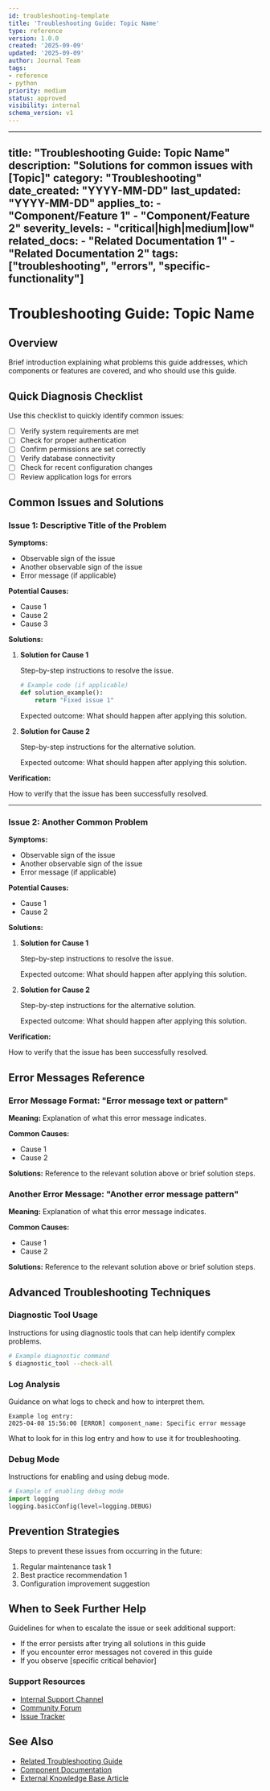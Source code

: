 ```yaml
---
id: troubleshooting-template
title: 'Troubleshooting Guide: Topic Name'
type: reference
version: 1.0.0
created: '2025-09-09'
updated: '2025-09-09'
author: Journal Team
tags:
- reference
- python
priority: medium
status: approved
visibility: internal
schema_version: v1
---
```


***

title: "Troubleshooting Guide: Topic Name"
description: "Solutions for common issues with \[Topic]"
category: "Troubleshooting"
date\_created: "YYYY-MM-DD"
last\_updated: "YYYY-MM-DD"
applies\_to:
\- "Component/Feature 1"
\- "Component/Feature 2"
severity\_levels:
\- "critical|high|medium|low"
related\_docs:
\- "Related Documentation 1"
\- "Related Documentation 2"
tags: \["troubleshooting", "errors", "specific-functionality"]
--------------------------------------------------------------

# Troubleshooting Guide: Topic Name

## Overview

Brief introduction explaining what problems this guide addresses, which components or features are covered, and who should use this guide.

## Quick Diagnosis Checklist

Use this checklist to quickly identify common issues:

- [ ] Verify system requirements are met
- [ ] Check for proper authentication
- [ ] Confirm permissions are set correctly
- [ ] Verify database connectivity
- [ ] Check for recent configuration changes
- [ ] Review application logs for errors

## Common Issues and Solutions

### Issue 1: Descriptive Title of the Problem

**Symptoms:**

- Observable sign of the issue
- Another observable sign of the issue
- Error message (if applicable)

**Potential Causes:**

- Cause 1
- Cause 2
- Cause 3

**Solutions:**

1. **Solution for Cause 1**

   Step-by-step instructions to resolve the issue.

   ```python
   # Example code (if applicable)
   def solution_example():
       return "Fixed issue 1"
   ```

   Expected outcome: What should happen after applying this solution.

2. **Solution for Cause 2**

   Step-by-step instructions for the alternative solution.

   Expected outcome: What should happen after applying this solution.

**Verification:**

How to verify that the issue has been successfully resolved.

***

### Issue 2: Another Common Problem

**Symptoms:**

- Observable sign of the issue
- Another observable sign of the issue
- Error message (if applicable)

**Potential Causes:**

- Cause 1
- Cause 2

**Solutions:**

1. **Solution for Cause 1**

   Step-by-step instructions to resolve the issue.

   Expected outcome: What should happen after applying this solution.

2. **Solution for Cause 2**

   Step-by-step instructions for the alternative solution.

   Expected outcome: What should happen after applying this solution.

**Verification:**

How to verify that the issue has been successfully resolved.

## Error Messages Reference

### Error Message Format: "Error message text or pattern"

**Meaning:** Explanation of what this error message indicates.

**Common Causes:**

- Cause 1
- Cause 2

**Solutions:** Reference to the relevant solution above or brief solution steps.

### Another Error Message: "Another error message pattern"

**Meaning:** Explanation of what this error message indicates.

**Common Causes:**

- Cause 1
- Cause 2

**Solutions:** Reference to the relevant solution above or brief solution steps.

## Advanced Troubleshooting Techniques

### Diagnostic Tool Usage

Instructions for using diagnostic tools that can help identify complex problems.

```bash
# Example diagnostic command
$ diagnostic_tool --check-all
```

### Log Analysis

Guidance on what logs to check and how to interpret them.

```
Example log entry:
2025-04-08 15:56:00 [ERROR] component_name: Specific error message
```

What to look for in this log entry and how to use it for troubleshooting.

### Debug Mode

Instructions for enabling and using debug mode.

```python
# Example of enabling debug mode
import logging
logging.basicConfig(level=logging.DEBUG)
```

## Prevention Strategies

Steps to prevent these issues from occurring in the future:

1. Regular maintenance task 1
2. Best practice recommendation 1
3. Configuration improvement suggestion

## When to Seek Further Help

Guidelines for when to escalate the issue or seek additional support:

- If the error persists after trying all solutions in this guide
- If you encounter error messages not covered in this guide
- If you observe \[specific critical behavior]

### Support Resources

- [Internal Support Channel](link/to/support)
- [Community Forum](link/to/forum)
- [Issue Tracker](link/to/issues)

## See Also

- [Related Troubleshooting Guide](link/to/related-guide.md)
- [Component Documentation](link/to/component-doc.md)
- [External Knowledge Base Article](https://journal.local)

